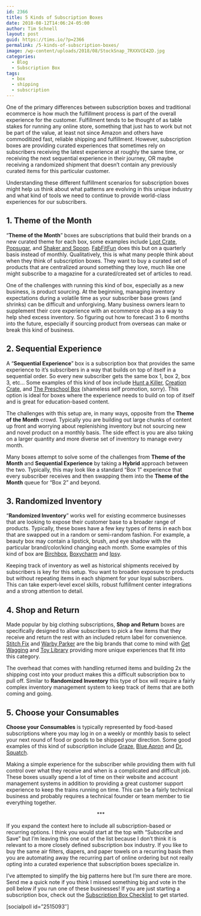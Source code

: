 ```yaml
---
id: 2366
title: 5 Kinds of Subscription Boxes
date: 2018-08-12T14:06:24-05:00
author: Tim Schnell
layout: post
guid: https://tims.io/?p=2366
permalink: /5-kinds-of-subscription-boxes/
image: /wp-content/uploads/2018/08/StockSnap_7RXXVCE42D.jpg
categories:
  - Blog
  - Subscription Box
tags:
  - box
  - shipping
  - subscription
---
```

One of the primary differences between subscription boxes and traditional ecommerce is how much the fulfillment process is part of the overall experience for the customer. Fulfillment tends to be thought of as table stakes for running any online store, something that just has to work but not be part of the value, at least not since Amazon and others have commoditized fast, reliable shipping and fulfillment. However, subscription boxes are providing curated experiences that sometimes rely on subscribers receiving the latest experience at roughly the same time, or receiving the next sequential experience in their journey, OR maybe receiving a randomized shipment that doesn&#8217;t contain any previously curated items for this particular customer.

Understanding these different fulfillment scenarios for subscription boxes might help us think about what patterns are evolving in this unique industry and what kind of tools we need to continue to provide world-class experiences for our subscribers.

## 1. Theme of the Month

&#8220;**Theme of the Month**&#8221; boxes are subscriptions that build their brands on a new curated theme for each box, some examples include [Loot Crate](https://www.lootcrate.com/), [Popsugar](https://musthave.popsugar.com/), and [Shaker and Spoon](https://www.shakerandspoon.com/). [FabFitFun](https://fabfitfun.com) does this but on a quarterly basis instead of monthly. Qualitatively, this is what many people think about when they think of subscription boxes. They want to buy a curated set of products that are centralized around something they love, much like one might subscribe to a magazine for a curated/created set of articles to read.

One of the challenges with running this kind of box, especially as a new business, is product sourcing. At the beginning, managing inventory expectations during a volatile time as your subscriber base grows (and shrinks) can be difficult and unforgiving. Many business owners learn to supplement their core experience with an ecommerce shop as a way to help shed excess inventory. So figuring out how to forecast 3 to 6 months into the future, especially if sourcing product from overseas can make or break this kind of business.

## 2. Sequential Experience

A &#8220;**Sequential Experience**&#8221; box is a subscription box that provides the same experience to it&#8217;s subscribers in a way that builds on top of itself in a sequential order. So every new subscriber gets the same box 1, box 2, box 3, etc&#8230; Some examples of this kind of box include [Hunt a Killer](https://www.huntakiller.com/), [Creation Crate](https://www.creationcrate.com/), and [The Preschool Box](https://www.thepreschoolbox.com/) (shameless self promotion, sorry). This option is ideal for boxes where the experience needs to build on top of itself and is great for education-based content.

The challenges with this setup are, in many ways, opposite from the **Theme of the Month** crowd. Typically you are building out large chunks of content up front and worrying about replenishing inventory but not sourcing new and novel product on a monthly basis. The side effect is you are also taking on a larger quantity and more diverse set of inventory to manage every month.

Many boxes attempt to solve some of the challenges from **Theme of the Month** and **Sequential Experience** by taking a **Hybrid** approach between the two. Typically, this may look like a standard &#8220;Box 1&#8221; experience that every subscriber receives and then swapping them into the **Theme of the Month** queue for &#8220;Box 2&#8221; and beyond.

## 3. Randomized Inventory

&#8220;**Randomized Inventory**&#8221; works well for existing ecommerce businesses that are looking to expose their customer base to a broader range of products. Typically, these boxes have a few key types of items in each box that are swapped out in a random or semi-random fashion. For example, a beauty box may contain a lipstick, brush, and eye shadow with the particular brand/color/kind changing each month. Some examples of this kind of box are [Birchbox](https://www.birchbox.com/), [Boxycharm](https://www.boxycharm.com/) and [Ipsy](https://www.ipsy.com).

Keeping track of inventory as well as historical shipments received by subscribers is key for this setup. You want to broaden exposure to products but without repeating items in each shipment for your loyal subscribers. This can take expert-level excel skills, robust fulfillment center integrations and a strong attention to detail.

## 4. Shop and Return

Made popular by big clothing subscriptions, **Shop and Return** boxes are specifically designed to allow subscribers to pick a few items that they receive and return the rest with an included return label for convenience. [Stitch Fix](https://www.stitchfix.com) and [Warby Parker](https://www.warbyparker.com) are the big brands that come to mind with [Get Wagging](https://www.getwagging.com/) and [Toy Library](https://www.toylibrary.co/) providing more unique experiences that fit into this category.

The overhead that comes with handling returned items and building 2x the shipping cost into your product makes this a difficult subscription box to pull off. Similar to **Randomized Inventory** this type of box will require a fairly complex inventory management system to keep track of items that are both coming and going.

## 5. Choose your Consumables

**Choose your Consumables** is typically represented by food-based subscriptions where you may log in on a weekly or monthly basis to select your next round of food or goods to be shipped your direction. Some good examples of this kind of subscription include [Graze](https://www.graze.com), [Blue Apron](https://www.blueapron.com/) and [Dr. Squatch](https://drsquatch.com/).

Making a simple experience for the subscriber while providing them with full control over what they receive and when is a complicated and difficult job. These boxes usually spend a lot of time on their website and account management systems in addition to providing a great customer support experience to keep the trains running on time. This can be a fairly technical business and probably requires a technical founder or team member to tie everything together.

<p style="text-align: center;">
  ***
</p>

If you expand the context here to include all subscription-based or recurring options. I think you would start at the top with &#8220;Subscribe and Save&#8221; but I&#8217;m leaving this one out of the list because I don&#8217;t think it is relevant to a more closely defined subscription box industry. If you like to buy the same air filters, diapers, and paper towels on a recurring basis then you are automating away the recurring part of online ordering but not really opting into a curated experience that subscription boxes specialize in.

I&#8217;ve attempted to simplify the big patterns here but I&#8217;m sure there are more. Send me a quick note if you think I missed something big and vote in the poll below if you run one of these businesses! If you are just starting a subscription box, check out the [Subscription Box Checklist](https://tims.io/subscription-box-checklist/) to get started.

[socialpoll id=&#8221;2515093&#8243;]

&nbsp;